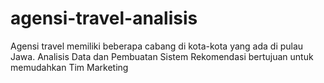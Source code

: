 # agensi-travel-analisis
Agensi travel memiliki beberapa cabang di kota-kota yang ada di pulau Jawa.   Analisis Data dan Pembuatan Sistem Rekomendasi bertujuan untuk memudahkan Tim Marketing
